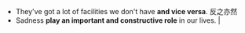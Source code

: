 * They've got a lot of facilities we don't have **and vice versa**. 反之亦然 
* Sadness **play an important and constructive role** in our lives.
|